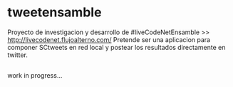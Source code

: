 # tweetensamble
Proyecto de investigacion y desarrollo de #liveCodeNetEnsamble >> http://livecodenet.flujoalterno.com/
Pretende ser una aplicacion para componer SCtweets en red local y postear los resultados directamente en twitter.
##
work in progress...

